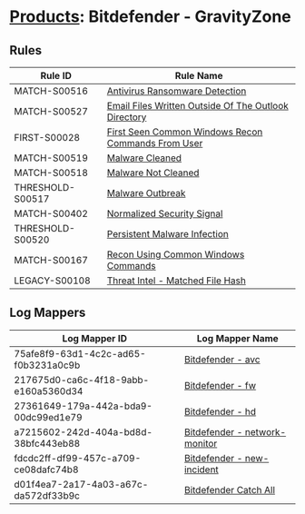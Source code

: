 # [Products](README.md): Bitdefender - GravityZone

## Rules

|Rule ID|Rule Name|
|----|----|
|MATCH-S00516|[Antivirus Ransomware Detection](../rules/MATCH-S00516.md)|
|MATCH-S00527|[Email Files Written Outside Of The Outlook Directory](../rules/MATCH-S00527.md)|
|FIRST-S00028|[First Seen Common Windows Recon Commands From User](../rules/FIRST-S00028.md)|
|MATCH-S00519|[Malware Cleaned](../rules/MATCH-S00519.md)|
|MATCH-S00518|[Malware Not Cleaned](../rules/MATCH-S00518.md)|
|THRESHOLD-S00517|[Malware Outbreak](../rules/THRESHOLD-S00517.md)|
|MATCH-S00402|[Normalized Security Signal](../rules/MATCH-S00402.md)|
|THRESHOLD-S00520|[Persistent Malware Infection](../rules/THRESHOLD-S00520.md)|
|MATCH-S00167|[Recon Using Common Windows Commands](../rules/MATCH-S00167.md)|
|LEGACY-S00108|[Threat Intel - Matched File Hash](../rules/LEGACY-S00108.md)|


## Log Mappers

|Log Mapper ID|Log Mapper Name|
|----|----|
|75afe8f9-63d1-4c2c-ad65-f0b3231a0c9b|[Bitdefender - avc](../mappings/75afe8f9-63d1-4c2c-ad65-f0b3231a0c9b.md)|
|217675d0-ca6c-4f18-9abb-e160a5360d34|[Bitdefender - fw](../mappings/217675d0-ca6c-4f18-9abb-e160a5360d34.md)|
|27361649-179a-442a-bda9-00dc99ed1e79|[Bitdefender - hd](../mappings/27361649-179a-442a-bda9-00dc99ed1e79.md)|
|a7215602-242d-404a-bd8d-38bfc443eb88|[Bitdefender - network-monitor](../mappings/a7215602-242d-404a-bd8d-38bfc443eb88.md)|
|fdcdc2ff-df99-457c-a709-ce08dafc74b8|[Bitdefender - new-incident](../mappings/fdcdc2ff-df99-457c-a709-ce08dafc74b8.md)|
|d01f4ea7-2a17-4a03-a67c-da572df33b9c|[Bitdefender Catch All](../mappings/d01f4ea7-2a17-4a03-a67c-da572df33b9c.md)|


